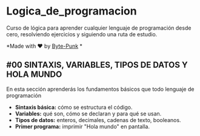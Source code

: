 # Logica_de_programacion
Curso de lógica para aprender cualquier lenguaje de programación desde cero, resolviendo ejercicios y siguiendo una ruta de estudio.

*Made with ❤️ by [Byte-Punk](https://github.com/byte-punk) *


## #00 SINTAXIS, VARIABLES, TIPOS DE DATOS Y HOLA MUNDO

En esta sección aprenderás los fundamentos básicos que todo lenguaje de programación
- **Sintaxis básica:** cómo se estructura el código.
- **Variables:** qué son, cómo se declaran y para qué se usan.
- **Tipos de datos:** enteros, decimales, cadenas de texto, booleanos.
- **Primer programa:** imprimir "Hola mundo" en pantalla.
